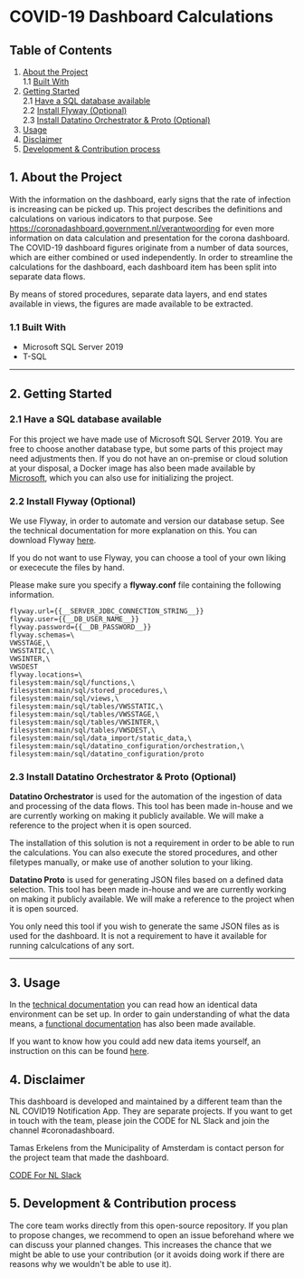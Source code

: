 # COVID-19 Dashboard Calculations

## Table of Contents
1. [ About the Project ](#about)<br/>
1.1 [ Built With](#build)
2. [Getting Started](#start)<br/>
2.1 [ Have a SQL database available](#sql)<br/>
2.2 [ Install Flyway (Optional)](#flyway)<br/>
2.3 [ Install Datatino Orchestrator & Proto (Optional)](#datatino)
3. [ Usage ](#usage)<br/>
4. [ Disclaimer ](#disc)<br/>
5. [ Development & Contribution process ](#cont)<br/>


<a name="about"></a>
## 1. About the Project

With the information on the dashboard, early signs that the rate of infection is increasing can be picked up. This project describes the definitions and calculations on various indicators to that purpose. See https://coronadashboard.government.nl/verantwoording for even more information on data calculation and presentation for the corona dashboard.
The COVID-19 dashboard figures originate from a number of data sources, which are either combined or used independently. In order to streamline the calculations for the dashboard, each dashboard item has been split into separate data flows.

By means of stored procedures, separate data layers, and end states available in views, the figures are made available to be extracted.


<a name="built"></a>
### 1.1 Built With

- Microsoft SQL Server 2019
- T-SQL
---
<a name="start"></a>
## 2. Getting Started

<a name="sql"></a>
### 2.1 Have a SQL database available
For this project we have made use of Microsoft SQL Server 2019. You are free to choose another database type, but some parts of this project may need adjustments then. If you do not have an on-premise or cloud solution at your disposal, a Docker image has also been made available by [Microsoft](https://hub.docker.com/_/microsoft-mssql-server), which you can also use for initializing the project.

<a name="flyway"></a>
### 2.2 Install Flyway (Optional)
We use Flyway, in order to automate and version our database setup. See the technical documentation for more explanation on this. You can download Flyway [here](https://flywaydb.org/documentation/commandline/).

If you do not want to use Flyway, you can choose a tool of your own liking or exececute the files by hand.

Please make sure you specify a **flyway.conf** file containing the following information.
```
flyway.url={{__SERVER_JDBC_CONNECTION_STRING__}}
flyway.user={{__DB_USER_NAME__}}
flyway.password={{__DB_PASSWORD__}}
flyway.schemas=\
VWSSTAGE,\
VWSSTATIC,\
VWSINTER,\
VWSDEST
flyway.locations=\
filesystem:main/sql/functions,\
filesystem:main/sql/stored_procedures,\
filesystem:main/sql/views,\
filesystem:main/sql/tables/VWSSTATIC,\
filesystem:main/sql/tables/VWSSTAGE,\
filesystem:main/sql/tables/VWSINTER,\
filesystem:main/sql/tables/VWSDEST,\
filesystem:main/sql/data_import/static_data,\
filesystem:main/sql/datatino_configuration/orchestration,\
filesystem:main/sql/datatino_configuration/proto

```
<a name="datatino"></a>
### 2.3 Install Datatino Orchestrator & Proto (Optional)
**Datatino Orchestrator** is used for the automation of the ingestion of data and processing of the data flows. This tool has been made in-house and we are currently working on making it publicly available. We will make a reference to the project when it is open sourced.

The installation of this solution is not a requirement in order to be able to run the calculations. You can also execute the stored procedures, and other filetypes manually, or make use of another solution to your liking. 

**Datatino Proto** is used for generating JSON files based on a defined data selection. This tool has been made in-house and we are currently working on making it publicly available. We will make a reference to the project when it is open sourced. 

You only need this tool if you wish to generate the same JSON files as is used for the dashboard. It is not a requirement to have it available for running calculcations of any sort. 

---
<a name="usage"></a>
## 3. Usage
In the [technical documentation](./technical_doc.md) you can read how an identical data environment can be set up. In order to gain understanding of what the data means, a [functional documentation](./functional_doc.md) has also been made available.

If you want to know how you could add new data items yourself, an instruction on this can be found [here](./main/sql/README.md).

<a name="disc"></a>
## 4. Disclaimer
This dashboard is developed and maintained by a different team than the NL COVID19 Notification App. They are separate projects. If you want to get in touch with the team, please join the CODE for NL Slack and join the channel #coronadashboard.

Tamas Erkelens from the Municipality of Amsterdam is contact person for the project team that made the dashboard.

[CODE For NL Slack](https://doemee.codefor.nl)

<a name="cont"></a>
## 5. Development & Contribution process
The core team works directly from this open-source repository. If you plan to propose changes, we recommend to open an issue beforehand where we can discuss your planned changes. This increases the chance that we might be able to use your contribution (or it avoids doing work if there are reasons why we wouldn't be able to use it).
